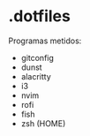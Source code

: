 # .dotfiles

Programas metidos:
- gitconfig
- dunst 
- alacritty 
- i3 
- nvim 
- rofi 
- fish
- zsh (HOME)
